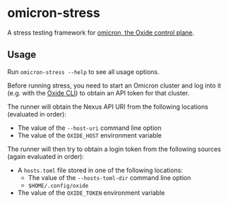 # omicron-stress 

A stress testing framework for [omicron, the Oxide control
plane](https://github.com/oxidecomputer/omicron).

## Usage

Run `omicron-stress --help` to see all usage options.

Before running stress, you need to start an Omicron cluster and log into it
(e.g. with the [Oxide CLI](https://github.com/oxidecomputer/oxide.rs)) to obtain
an API token for that cluster.

The runner will obtain the Nexus API URI from the following locations (evaluated
in order):

- The value of the `--host-uri` command line option
- The value of the `OXIDE_HOST` environment variable

The runner will then try to obtain a login token from the following sources
(again evaluated in order):

- A `hosts.toml` file stored in one of the following locations:
  - The value of the `--hosts-toml-dir` command line option
  - `$HOME/.config/oxide`
- The value of the `OXIDE_TOKEN` environment variable
